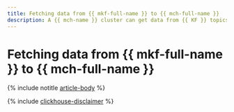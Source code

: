 ```yaml
---
title: Fetching data from {{ mkf-full-name }} to {{ mch-full-name }}
description: A {{ mch-name }} cluster can get data from {{ KF }} topics in real time. This data will be automatically inserted into {{ CH }} tables run on the Kafka engine.
---
```


# Fetching data from {{ mkf-full-name }} to {{ mch-full-name }}

{% include notitle [article-body](../../_tutorials/dataplatform/mkf-datasource-for-mch.md) %}

{% include [clickhouse-disclaimer](../../_includes/clickhouse-disclaimer.md) %}
